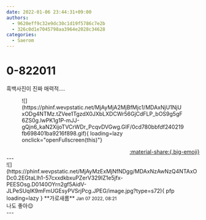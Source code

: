 ```yaml
---
date: 2022-01-06 23:44:31+09:00
authors:
  - 9620eff9c32e9dc30c1d19f5786c7e2b
  - 326c0d1e7045798aa3964e2028c34628
categories:
  - Saerom
---
```


# 0-822011

<div class="post-container" markdown="1">
<div class="content-container md-sidebar__scrollwrap" markdown="1">

흑백사진이 진짜 매력적....
<figure markdown="1">
![](https://phinf.wevpstatic.net/MjAyMjA2MjBfMjc1/MDAxNjU1NjUxODg4NTMz.tZVee1TgzdX0JXbLXDCWr56GjCdFLP_bOS9g5gF6ZS0g.lwPK1g1P-mJJ-gQjn6_kaN2XijoTVCrWDr_PcqvDVGwg.GIF/0cd780bbfdf240219fb698401ba9216f898.gif){ loading=lazy onclick="openFullscreen(this)"}
</figure>


</div>
</div>

<div style="text-align: right;" markdown="1">
<a href="https://weverse.io/fromis9/fanpost/0-822011" style="text-align: right;">:material-share:{.big-emoji}</a>
</div>
---

<div class="comments-container md-sidebar__scrollwrap" markdown="1">
<div class="comment" markdown="1">
<div class='id-container' markdown="1">
![](https://phinf.wevpstatic.net/MjAyMzExMjNfNDgg/MDAxNzAwNzQ4NTAxODc0.2EGtaLlh1-57cxxdkbxuPZerV329IZ1e5jfx-PEESOsg.D0140OYrn2gf5AidV-JLPeSUqIK9mFmUGEsyPVSrjPcg.JPEG/image.jpg?type=s72){ pfp loading=lazy }
**<span class="artist">가로새롬</span>** <small>Jan 07 2022, 08:21</small><br>
</div>
<div class='comment-body' markdown="1">
나도 좋아😌
</div>
</div>
</div>
---
